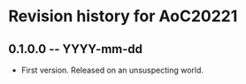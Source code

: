 # Revision history for AoC20221

## 0.1.0.0 -- YYYY-mm-dd

* First version. Released on an unsuspecting world.
